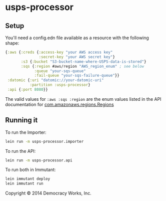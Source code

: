 # usps-processor

## Setup

You'll need a config.edn file available as a resource with the
following shape:

```clojure
{:aws {:creds {:access-key "your AWS access key"
               :secret-key "your AWS secret key"}
       :s3 {:bucket "S3-bucket-name-where-USPS-data-is-stored"}
       :sqs {:region #aws/region "AWS_region_enum" ; see below
             :queue "your-sqs-queue"
             :fail-queue "your-sqs-failure-queue"}}
 :datomic {:uri "datomic://your-datomic-uri"
           :partition :usps-processor}
 :api {:port 8080}}
```

The valid values for `:aws :sqs :region` are the enum values listed in
the API documentation for [com.amazonaws.regions.Regions](http://docs.aws.amazon.com/AWSJavaSDK/latest/javadoc/com/amazonaws/regions/Regions.html)

## Running it

To run the Importer:

```sh
lein run -m usps-processor.importer
```

To run the API:

```sh
lein run -m usps-processor.api
```

To run both in Immutant:

```sh
lein immutant deploy
lein immutant run
```


Copyright © 2014 Democracy Works, Inc.
